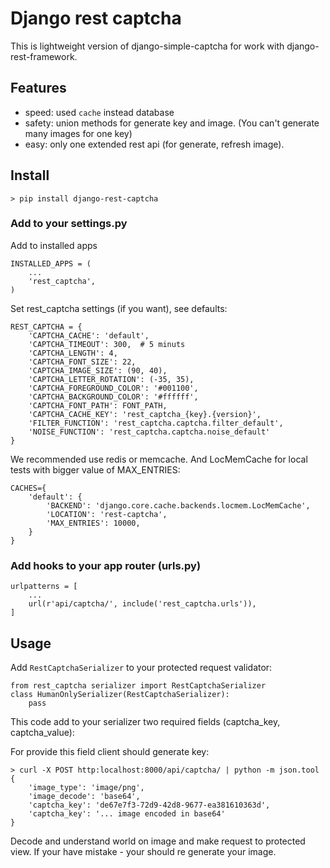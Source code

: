 # Django rest captcha

This is lightweight version of django-simple-captcha for work with
django-rest-framework.


## Features
- speed: used `cache` instead database
- safety: union methods for generate key and image. (You can't generate many images for one key)
- easy: only one extended rest api (for generate, refresh image).


## Install
```
> pip install django-rest-captcha
```

### Add to your settings.py

Add to installed apps
```
INSTALLED_APPS = (
    ...
    'rest_captcha',
)
```

Set rest_captcha settings (if you want), see defaults:
```
REST_CAPTCHA = {
    'CAPTCHA_CACHE': 'default',
    'CAPTCHA_TIMEOUT': 300,  # 5 minuts
    'CAPTCHA_LENGTH': 4,
    'CAPTCHA_FONT_SIZE': 22,
    'CAPTCHA_IMAGE_SIZE': (90, 40),
    'CAPTCHA_LETTER_ROTATION': (-35, 35),
    'CAPTCHA_FOREGROUND_COLOR': '#001100',
    'CAPTCHA_BACKGROUND_COLOR': '#ffffff',
    'CAPTCHA_FONT_PATH': FONT_PATH,
    'CAPTCHA_CACHE_KEY': 'rest_captcha_{key}.{version}',
    'FILTER_FUNCTION': 'rest_captcha.captcha.filter_default',
    'NOISE_FUNCTION': 'rest_captcha.captcha.noise_default'
}
```

We recommended  use redis or memcache. And LocMemCache for local tests with bigger value of MAX_ENTRIES:
```
CACHES={
    'default': {
        'BACKEND': 'django.core.cache.backends.locmem.LocMemCache',
        'LOCATION': 'rest-captcha',
        'MAX_ENTRIES': 10000,
    }
}
```

### Add hooks to your app router (urls.py)
```
urlpatterns = [
    ...
    url(r'api/captcha/', include('rest_captcha.urls')),
]
```

## Usage
Add `RestCaptchaSerializer` to your protected request validator:
```
from rest_captcha serializer import RestCaptchaSerializer
class HumanOnlySerializer(RestCaptchaSerializer):
    pass
```
This code add to your serializer two required fields (captcha_key, captcha_value):


For provide this field client should generate key:
```
> curl -X POST http:localhost:8000/api/captcha/ | python -m json.tool
{
    'image_type': 'image/png',
    'image_decode': 'base64',
    'captcha_key': 'de67e7f3-72d9-42d8-9677-ea381610363d',
    'captcha_key': '... image encoded in base64'
}
```

Decode and understand world on image and make request to protected view. If your have mistake - your should re generate your image.
